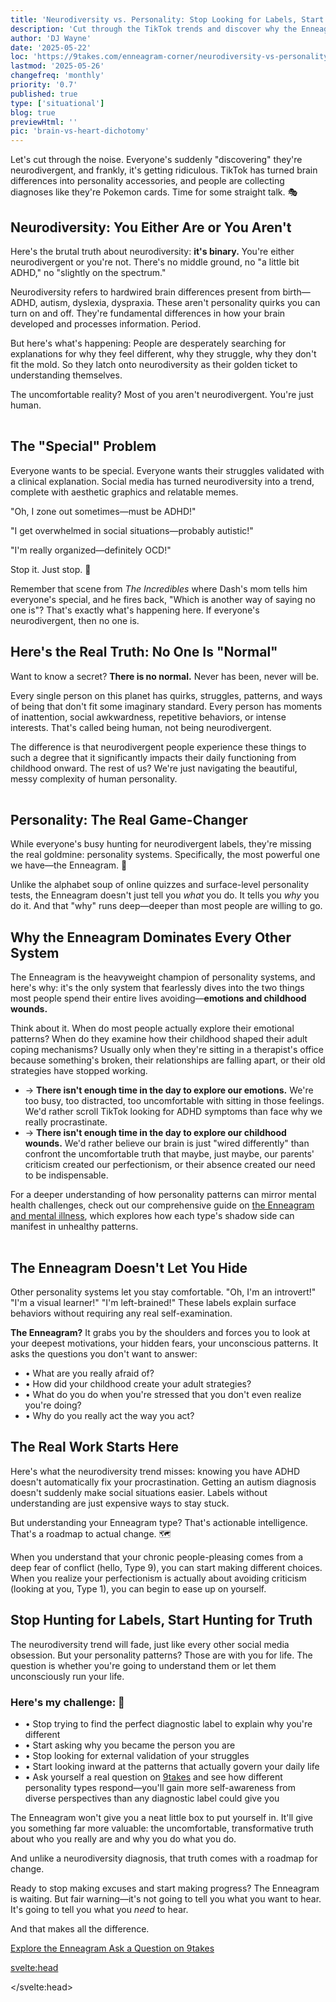 ```yaml
---
title: 'Neurodiversity vs. Personality: Stop Looking for Labels, Start Looking Inward'
description: 'Cut through the TikTok trends and discover why the Enneagram beats diagnostic labels for real self-understanding. No fluff, just truth about personality vs. brain differences.'
author: 'DJ Wayne'
date: '2025-05-22'
loc: 'https://9takes.com/enneagram-corner/neurodiversity-vs-personality'
lastmod: '2025-05-26'
changefreq: 'monthly'
priority: '0.7'
published: true
type: ['situational']
blog: true
previewHtml: ''
pic: 'brain-vs-heart-dichotomy'
---
```


<script>
	import PopCard from "$lib/components/atoms/PopCard.svelte";
    import MarqueeHorizontal from "$lib/components/atoms/MarqueeHorizontal.svelte";
</script>

<div class="max-w-4xl mx-auto px-6 py-12">
    <!-- Opening -->
    <div class="prose prose-lg max-w-none mb-8">
        <p class="text-xl leading-relaxed">
            Let's cut through the noise. Everyone's suddenly "discovering" they're neurodivergent, and frankly, it's getting ridiculous. TikTok has turned brain differences into personality accessories, and people are collecting diagnoses like they're Pokemon cards. Time for some straight talk. 🎭
        </p>
    </div>
    <!-- Section 1 -->
    <section class="mb-12">
        <h2 class="text-3xl font-bold text-primary-900 mb-6 border-l-4 border-primary-700 pl-4">
            Neurodiversity: You Either Are or You Aren't
        </h2>
        <div class="bg-primary-100 text-primary-900 p-6 rounded-lg mb-6 shadow-lg">
            <p class="text-lg font-semibold">
                Here's the brutal truth about neurodiversity: <strong>it's binary.</strong> You're either neurodivergent or you're not. There's no middle ground, no "a little bit ADHD," no "slightly on the spectrum."
            </p>
        </div>
        <div class="prose prose-lg max-w-none">
            <p>
                Neurodiversity refers to hardwired brain differences present from birth—ADHD, autism, dyslexia, dyspraxia. These aren't personality quirks you can turn on and off. They're fundamental differences in how your brain developed and processes information. Period.
            </p>
            <p>
                But here's what's happening: People are desperately searching for explanations for why they feel different, why they struggle, why they don't fit the mold. So they latch onto neurodiversity as their golden ticket to understanding themselves.
            </p>
        </div>
        <div class="bg-primary-700 text-white p-6 rounded-lg mt-6 shadow-lg border-l-4 border-primary-500">
            <p class="text-lg font-bold">
                The uncomfortable reality? Most of you aren't neurodivergent. You're just human.
            </p>
        </div>
    </section>
    <!-- Image Placeholder 2 -->
        <div
        style="display: flex;
        justify-content: center;
        margin: 1rem 0;"
    >
        <PopCard
            image={`/blogs/greek-statue-surrounded-by-snowflakes.webp`}
            showIcon={false}
            subtext=""
            altText="A greek statue surrounded by snowflakes"
            scramble={false}
        />
    </div>
    <!-- Section 2 -->
    <section class="mb-12">
        <h2 class="text-3xl font-bold text-primary-900 mb-6 border-l-4 border-primary-700 pl-4">
            The "Special" Problem
        </h2>
        <div class="prose prose-lg max-w-none">
            <p>
                Everyone wants to be special. Everyone wants their struggles validated with a clinical explanation. Social media has turned neurodiversity into a trend, complete with aesthetic graphics and relatable memes.
            </p>
            <div class="bg-primary-100 border-l-4 border-primary-400 p-4 my-6 italic text-primary-700">
                <p class="mb-2">"Oh, I zone out sometimes—must be ADHD!"</p>
                <p class="mb-2">"I get overwhelmed in social situations—probably autistic!"</p>
                <p>"I'm really organized—definitely OCD!"</p>
            </div>
            <p class="text-xl font-bold text-error-500">
                Stop it. Just stop. 🛑
            </p>
            <p>
                Remember that scene from <em>The Incredibles</em> where Dash's mom tells him everyone's special, and he fires back, "Which is another way of saying no one is"? That's exactly what's happening here. If everyone's neurodivergent, then no one is.
            </p>
        </div>
    </section>
    <!-- Section 3 -->
    <section class="mb-12">
        <h2 class="text-3xl font-bold text-primary-900 mb-6 border-l-4 border-primary-700 pl-4">
            Here's the Real Truth: No One Is "Normal"
        </h2>
        <div class="bg-primary-700 text-white p-8 rounded-lg mb-6 shadow-xl">
            <p class="text-xl font-bold">
                Want to know a secret? <strong>There is no normal.</strong> Never has been, never will be.
            </p>
        </div>
        <div class="prose prose-lg max-w-none">
            <p>
                Every single person on this planet has quirks, struggles, patterns, and ways of being that don't fit some imaginary standard. Every person has moments of inattention, social awkwardness, repetitive behaviors, or intense interests. That's called being human, not being neurodivergent.
            </p>
            <p>
                The difference is that neurodivergent people experience these things to such a degree that it significantly impacts their daily functioning from childhood onward. The rest of us? We're just navigating the beautiful, messy complexity of human personality.
            </p>
        </div>
    </section>
    <!-- Image Placeholder 3 -->
        <div
        style="display: flex;
        justify-content: center;
        margin: 1rem 0;"
    >
        <PopCard
            image={`/blogs/greek-miner.webp`}
            showIcon={false}
            subtext=""
            altText="A greek statue mining for diamonds"
            scramble={false}
        />
    </div>
    <!-- Section 4 -->
    <section class="mb-12">
        <h2 class="text-3xl font-bold text-primary-900 mb-6 border-l-4 border-primary-700 pl-4">
            Personality: The Real Game-Changer
        </h2>
        <div class="prose prose-lg max-w-none">
            <p>
                While everyone's busy hunting for neurodivergent labels, they're missing the real goldmine: personality systems. Specifically, the most powerful one we have—the Enneagram. 💎
            </p>
            <p>
                Unlike the alphabet soup of online quizzes and surface-level personality tests, the Enneagram doesn't just tell you <em>what</em> you do. It tells you <em>why</em> you do it. And that "why" runs deep—deeper than most people are willing to go.
            </p>
        </div>
    </section>
    <!-- Section 5 -->
    <section class="mb-12">
        <h2 class="text-3xl font-bold text-primary-900 mb-6 border-l-4 border-primary-700 pl-4">
            Why the Enneagram Dominates Every Other System
        </h2>
        <div class="bg-primary-700 text-white p-8 rounded-lg mb-6 shadow-xl">
            <p class="text-xl font-bold mb-0">
                The Enneagram is the heavyweight champion of personality systems, and here's why: it's the only system that fearlessly dives into the two things most people spend their entire lives avoiding—<strong>emotions and childhood wounds.</strong>
            </p>
        </div>
        <div class="prose prose-lg max-w-none">
            <p>
                Think about it. When do most people actually explore their emotional patterns? When do they examine how their childhood shaped their adult coping mechanisms? Usually only when they're sitting in a therapist's office because something's broken, their relationships are falling apart, or their old strategies have stopped working.
            </p>
            <ul class="space-y-4 text-lg">
                <li class="flex items-start">
                    <span class="font-bold text-error-500 mr-3">→</span>
                    <span><strong>There isn't enough time in the day to explore our emotions.</strong> We're too busy, too distracted, too uncomfortable with sitting in those feelings. We'd rather scroll TikTok looking for ADHD symptoms than face why we really procrastinate.</span>
                </li>
                <li class="flex items-start">
                    <span class="font-bold text-error-500 mr-3">→</span>
                    <span><strong>There isn't enough time in the day to explore our childhood wounds.</strong> We'd rather believe our brain is just "wired differently" than confront the uncomfortable truth that maybe, just maybe, our parents' criticism created our perfectionism, or their absence created our need to be indispensable.</span>
                </li>
            </ul>
            <p>
                For a deeper understanding of how personality patterns can mirror mental health challenges, check out our comprehensive guide on <a href="https://9takes.com/enneagram-corner/enneagram-and-mental-illness" class="text-primary-700 underline font-semibold">the Enneagram and mental illness</a>, which explores how each type's shadow side can manifest in unhealthy patterns.
            </p>
        </div>
    </section>
    <!-- Image Placeholder 4 -->
        <div
        style="display: flex;
        justify-content: center;
        margin: 1rem 0;"
    >
        <PopCard
            image={`/blogs/greek-mirror-shattered.webp`}
            showIcon={false}
            subtext=""
            altText="A greek statue looking in a shattered mirror"
            scramble={false}
        />
    </div>
    <!-- Section 6 -->
    <section class="mb-12">
        <h2 class="text-3xl font-bold text-primary-900 mb-6 border-l-4 border-primary-700 pl-4">
            The Enneagram Doesn't Let You Hide
        </h2>
        <div class="prose prose-lg max-w-none">
            <p>
                Other personality systems let you stay comfortable. "Oh, I'm an introvert!" "I'm a visual learner!" "I'm left-brained!" These labels explain surface behaviors without requiring any real self-examination.
            </p>
        </div>
        <div class="bg-primary-800 text-white p-6 rounded-lg mb-6 shadow-lg">
            <p class="text-lg font-semibold mb-4">
                <strong>The Enneagram?</strong> It grabs you by the shoulders and forces you to look at your deepest motivations, your hidden fears, your unconscious patterns. It asks the questions you don't want to answer:
            </p>
            <ul class="space-y-2 text-lg">
                <li>• What are you really afraid of?</li>
                <li>• How did your childhood create your adult strategies?</li>
                <li>• What do you do when you're stressed that you don't even realize you're doing?</li>
                <li>• Why do you really act the way you act?</li>
            </ul>
        </div>
    </section>
    <!-- Section 7 -->
    <section class="mb-12">
        <h2 class="text-3xl font-bold text-primary-900 mb-6 border-l-4 border-primary-700 pl-4">
            The Real Work Starts Here
        </h2>
        <div class="bg-primary-100 text-primary-900 p-6 rounded-lg mb-6 shadow-lg border-l-4 border-primary-700">
            <p class="text-lg font-bold">
                Here's what the neurodiversity trend misses: knowing you have ADHD doesn't automatically fix your procrastination. Getting an autism diagnosis doesn't suddenly make social situations easier. Labels without understanding are just expensive ways to stay stuck.
            </p>
        </div>
        <div class="prose prose-lg max-w-none">
            <p class="text-xl font-semibold text-primary-800">
                But understanding your Enneagram type? That's actionable intelligence. That's a roadmap to actual change. 🗺️
            </p>
            <p>
                When you understand that your chronic people-pleasing comes from a deep fear of conflict (hello, Type 9), you can start making different choices. When you realize your perfectionism is actually about avoiding criticism (looking at you, Type 1), you can begin to ease up on yourself.
            </p>
        </div>
    </section>
    <!-- Section 8 - Challenge -->
    <section class="mb-12">
        <h2 class="text-3xl font-bold text-primary-900 mb-6 border-l-4 border-primary-700 pl-4">
            Stop Hunting for Labels, Start Hunting for Truth
        </h2>
        <div class="prose prose-lg max-w-none mb-8">
            <p>
                The neurodiversity trend will fade, just like every other social media obsession. But your personality patterns? Those are with you for life. The question is whether you're going to understand them or let them unconsciously run your life.
            </p>
        </div>
        <div class="bg-primary-700 text-white p-8 rounded-lg shadow-xl">
            <h3 class="text-2xl font-bold mb-6">Here's my challenge: 🎯</h3>
            <ul class="space-y-4 text-lg">
                <li class="flex items-start">
                    <span class="font-bold mr-3">•</span>
                    <span>Stop trying to find the perfect diagnostic label to explain why you're different</span>
                </li>
                <li class="flex items-start">
                    <span class="font-bold mr-3">•</span>
                    <span>Start asking why you became the person you are</span>
                </li>
                <li class="flex items-start">
                    <span class="font-bold mr-3">•</span>
                    <span>Stop looking for external validation of your struggles</span>
                </li>
                <li class="flex items-start">
                    <span class="font-bold mr-3">•</span>
                    <span>Start looking inward at the patterns that actually govern your daily life</span>
                </li>
                <li class="flex items-start">
                    <span class="font-bold mr-3">•</span>
                    <span>Ask yourself a real question on <a href="https://9takes.com/questions" class="text-white underline font-bold">9takes</a> and see how different personality types respond—you'll gain more self-awareness from diverse perspectives than any diagnostic label could give you</span>
                </li>
            </ul>
        </div>
    </section>
    <!-- Final Section -->
    <section class="mb-12">
        <div class="prose prose-lg max-w-none">
            <p>
                The Enneagram won't give you a neat little box to put yourself in. It'll give you something far more valuable: the uncomfortable, transformative truth about who you really are and why you do what you do.
            </p>
            <p>
                And unlike a neurodiversity diagnosis, that truth comes with a roadmap for change.
            </p>
        </div>
    </section>
    <!-- Closing -->
    <div class="bg-primary-900 text-white p-8 rounded-lg text-center shadow-xl">
        <p class="text-xl font-bold mb-4">
            Ready to stop making excuses and start making progress? The Enneagram is waiting. But fair warning—it's not going to tell you what you want to hear. It's going to tell you what you <em>need</em> to hear.
        </p>
        <p class="text-lg mb-6">
            And that makes all the difference.
        </p>
        <div class="space-x-4">
            <a href="https://9takes.com/enneagram-corner" class="inline-block bg-white !text-white px-6 py-3 rounded-lg font-semibold hover:bg-gray transition-colors" color="">
                Explore the Enneagram
            </a>
            <a href="https://9takes.com/questions" class="inline-block bg-white !text-white px-6 py-3 rounded-lg font-semibold hover:bg-gray transition-colors" color="">
                Ask a Question on 9takes
            </a>
        </div>
    </div>
</div>

<svelte:head>

<script type="application/ld+json">
{
  "@context": "http://schema.org",
  "@graph": [
    {
      "@type": "Article",
      "articleBody": "This article challenges the current trend of self-diagnosing neurodivergent conditions and argues that most people aren't actually neurodivergent but are simply human with normal personality variations. It positions the Enneagram as a superior alternative to neurodiversity labels, emphasizing that the Enneagram addresses deeper motivations, childhood wounds, and emotional patterns that other personality systems avoid. The piece argues that understanding your Enneagram type provides actionable intelligence for personal growth, unlike diagnostic labels that may keep people stuck without offering solutions for change.",
      "creator": {
        "@type": "Person",
        "name": "DJ Wayne",
        "sameAs": [
          "https://www.instagram.com/djwayne3/",
          "https://www.youtube.com/@djwayne3",
          "https://www.linkedin.com/in/davidtwayne/",
          "https://twitter.com/djwayne3"
        ]
      },
      "author": {
        "@type": "Person",
        "name": "DJ Wayne",
        "sameAs": [
          "https://www.instagram.com/djwayne3/",
          "https://www.youtube.com/@djwayne3",
          "https://www.linkedin.com/in/davidtwayne/",
          "https://twitter.com/djwayne3"
        ]
      },
      "dateModified": {
        "@type": "Date",
        "@value": "2025-05-22"
      },
      "datePublished": {
        "@type": "Date",
        "@value": "2025-05-22"
      },
      "description": "Why the neurodiversity trend is getting out of hand and how the Enneagram offers deeper self-understanding than diagnostic labels.",
      "headline": "Stop Hunting for Neurodivergent Labels: The Enneagram Reveals What You Really Need to Know",
      "image": {
        "@type": "ImageObject",
        "height": 900,
        "url": "https://9takes.com/blogs/greek-statue-surrounded-by-snowflakes.webp",
        "width": 900
      },
      "mainEntityOfPage": {
        "@id": "https://9takes.com/enneagram-corner/neurodiversity-vs-personality-enneagram",
        "@type": "WebPage"
      },
      "publisher": {
        "@type": "Organization",
        "name": "9takes",
        "logo": {
          "@type": "ImageObject",
          "url": "https://9takes.com/brand/aero.png"
        },
        "sameAs": [
          "https://www.instagram.com/9takesdotcom/",
          "https://twitter.com/9takesdotcom"
        ]
      }
    },
    {
      "@type": "FAQPage",
      "mainEntity": [
        {
          "@type": "Question",
          "name": "Is neurodiversity really binary - you either are or aren't neurodivergent?",
          "acceptedAnswer": {
            "@type": "Answer",
            "text": "Yes, according to this perspective, neurodiversity refers to hardwired brain differences present from birth like ADHD, autism, dyslexia, and dyspraxia. These are fundamental differences in brain development and information processing, not personality quirks that can be turned on and off."
          }
        },
        {
          "@type": "Question",
          "name": "Why is the Enneagram considered superior to other personality systems?",
          "acceptedAnswer": {
            "@type": "Answer",
            "text": "The Enneagram is the only personality system that fearlessly explores emotions and childhood wounds - the two things most people spend their lives avoiding. Unlike surface-level systems, it reveals why you do what you do, not just what you do, providing actionable intelligence for change."
          }
        },
        {
          "@type": "Question",
          "name": "What's wrong with seeking neurodivergent diagnoses for self-understanding?",
          "acceptedAnswer": {
            "@type": "Answer",
            "text": "While legitimate diagnoses serve important purposes, the trend of self-diagnosing based on social media content often misses that normal human experiences like zoning out, social overwhelm, or organization preferences don't necessarily indicate neurodivergence. These are often just aspects of human personality variation."
          }
        },
        {
          "@type": "Question",
          "name": "How does understanding your Enneagram type lead to actual change?",
          "acceptedAnswer": {
            "@type": "Answer",
            "text": "Unlike diagnostic labels, Enneagram types provide a roadmap for transformation. For example, understanding that chronic people-pleasing stems from fear of conflict (Type 9) or that perfectionism comes from avoiding criticism (Type 1) allows you to make different conscious choices."
          }
        },
        {
          "@type": "Question",
          "name": "What does it mean that 'there is no normal' in human personality?",
          "acceptedAnswer": {
            "@type": "Answer",
            "text": "Every person has quirks, struggles, patterns, and behaviors that don't fit imaginary standards. The difference is that neurodivergent people experience these to a degree that significantly impacts daily functioning from childhood onward, while others are simply navigating normal human personality complexity."
          }
        }
      ]
    }
  ]
}
</script>

</svelte:head>

